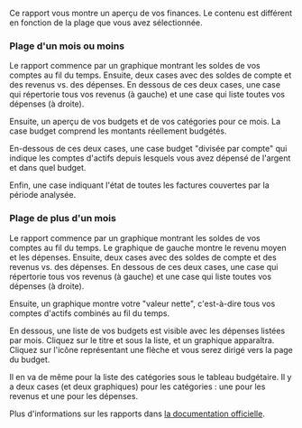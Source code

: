 Ce rapport vous montre un aperçu de vos finances. Le contenu est différent en fonction de la plage que vous avez sélectionnée.

### Plage d'un mois ou moins

Le rapport commence par un graphique montrant les soldes de vos comptes au fil du temps. Ensuite, deux cases avec des soldes de compte et des revenus vs. des dépenses. En dessous de ces deux cases, une case qui répertorie tous vos revenus (à gauche) et une case qui liste toutes vos dépenses (à droite).

Ensuite, un aperçu de vos budgets et de vos catégories pour ce mois. La case budget comprend les montants réellement budgétés.

En-dessous de ces deux cases, une case budget "divisée par compte" qui indique les comptes d'actifs depuis lesquels vous avez dépensé de l'argent et dans quel budget.

Enfin, une case indiquant l'état de toutes les factures couvertes par la période analysée.

### Plage de plus d'un mois

Le rapport commence par un graphique montrant les soldes de vos comptes au fil du temps. Le graphique de gauche montre le revenu moyen et les dépenses. Ensuite, deux cases avec des soldes de compte et des revenus vs. des dépenses. En dessous de ces deux cases, une case qui répertorie tous vos revenus (à gauche) et une case qui liste toutes vos dépenses (à droite).

Ensuite, un graphique montre votre "valeur nette", c'est-à-dire tous vos comptes d'actifs combinés au fil du temps.

En dessous, une liste de vos budgets est visible avec les dépenses listées par mois. Cliquez sur le titre et sous la liste, et un graphique apparaîtra. Cliquez sur l'icône représentant une flèche et vous serez dirigé vers la page du budget.

Il en va de même pour la liste des catégories sous le tableau budgétaire. Il y a deux cases (et deux graphiques) pour les catégories : une pour les revenus et une pour les dépenses.

Plus d'informations sur les rapports dans [la documentation officielle](https://firefly-iii.readthedocs.io/en/latest/advanced/reports.html).